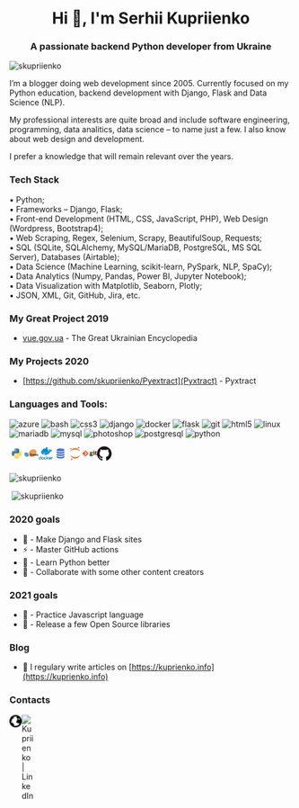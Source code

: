 <h1 align="center">Hi 👋, I'm Serhii Kupriienko</h1>
<h3 align="center">A passionate backend Python developer from Ukraine</h3>

<p align="left"> <img src="https://komarev.com/ghpvc/?username=skupriienko" alt="skupriienko" /> </p>

I’m a blogger doing web development since 2005.
Currently focused on my Python education, backend development with Django, Flask and Data Science (NLP).

My professional interests are quite broad and include software engineering, programming, data analitics, data science
 – to name just a few.
I also know about web design and development.

I prefer a knowledge that will remain relevant over the years. 

### Tech Stack

▪ Python;  
▪ Frameworks – Django, Flask;  
▪ Front-end Development (HTML, CSS, JavaScript, PHP), Web Design (Wordpress, Bootstrap4);  
▪ Web Scraping, Regex, Selenium, Scrapy, BeautifulSoup, Requests;  
▪ SQL (SQLite, SQLAlchemy, MySQL/MariaDB, PostgreSQL, MS SQL Server), Databases (Airtable);  
▪ Data Science (Machine Learning, scikit-learn, PySpark, NLP, SpaCy);  
▪ Data Analytics (Numpy, Pandas, Power BI, Jupyter Notebook);  
▪ Data Visualization with Matplotlib, Seaborn, Plotly;  
▪ JSON, XML, Git, GitHub, Jira, etc.  

### My Great Project 2019
- [vue.gov.ua](https://vue.gov.ua) - The Great Ukrainian Encyclopedia 

### My Projects 2020
- [https://github.com/skupriienko/Pyextract](Pyxtract) - Pyxtract

### Languages and Tools:

<p align="left"><img src="https://www.vectorlogo.zone/logos/microsoft_azure/microsoft_azure-icon.svg" alt="azure" width="40" height="40"/> <img src="https://www.vectorlogo.zone/logos/gnu_bash/gnu_bash-icon.svg" alt="bash" width="40" height="40"/> <img src="https://devicons.github.io/devicon/devicon.git/icons/css3/css3-original-wordmark.svg" alt="css3" width="40" height="40"/> <img src="https://devicons.github.io/devicon/devicon.git/icons/django/django-original.svg" alt="django" width="40" height="40"/> <img src="https://devicons.github.io/devicon/devicon.git/icons/docker/docker-original-wordmark.svg" alt="docker" width="40" height="40"/> <img src="https://www.vectorlogo.zone/logos/pocoo_flask/pocoo_flask-icon.svg" alt="flask" width="40" height="40"/> <img src="https://www.vectorlogo.zone/logos/git-scm/git-scm-icon.svg" alt="git" width="40" height="40"/> <img src="https://devicons.github.io/devicon/devicon.git/icons/html5/html5-original-wordmark.svg" alt="html5" width="40" height="40"/> <img src="https://devicons.github.io/devicon/devicon.git/icons/linux/linux-original.svg" alt="linux" width="40" height="40"/> <img src="https://www.vectorlogo.zone/logos/mariadb/mariadb-icon.svg" alt="mariadb" width="40" height="40"/> <img src="https://devicons.github.io/devicon/devicon.git/icons/mysql/mysql-original-wordmark.svg" alt="mysql" width="40" height="40"/> <img src="https://devicons.github.io/devicon/devicon.git/icons/photoshop/photoshop-plain.svg" alt="photoshop" width="40" height="40"/> <img src="https://devicons.github.io/devicon/devicon.git/icons/postgresql/postgresql-original-wordmark.svg" alt="postgresql" width="40" height="40"/> <img src="https://devicons.github.io/devicon/devicon.git/icons/python/python-original.svg" alt="python" width="40" height="40"/></p>

<img align="left" alt="Python" width="26px" src="https://raw.githubusercontent.com/github/explore/80688e429a7d4ef2fca1e82350fe8e3517d3494d/topics/python/python.png" />
<img align="left" alt="Sklearn" width="26px" src="https://raw.githubusercontent.com/github/explore/80688e429a7d4ef2fca1e82350fe8e3517d3494d/topics/scikit-learn/scikit-learn.png" />
<img align="left" alt="Docker" width="26px" src="https://raw.githubusercontent.com/github/explore/80688e429a7d4ef2fca1e82350fe8e3517d3494d/topics/docker/docker.png" />
<img align="left" alt="SQL" width="26px" src="https://raw.githubusercontent.com/github/explore/80688e429a7d4ef2fca1e82350fe8e3517d3494d/topics/sql/sql.png" />
<img align="left" alt="Jupyter" width="26px" src="https://raw.githubusercontent.com/github/explore/80688e429a7d4ef2fca1e82350fe8e3517d3494d/topics/jupyter-notebook/jupyter-notebook.png" />
<img align="left" alt="Git" width="26px" src="https://raw.githubusercontent.com/github/explore/80688e429a7d4ef2fca1e82350fe8e3517d3494d/topics/git/git.png" />
<img align="left" alt="GitHub" width="26px" src="https://raw.githubusercontent.com/github/explore/78df643247d429f6cc873026c0622819ad797942/topics/github/github.png" />

<br>
<br>
<p><img align="left" src="https://github-readme-stats.vercel.app/api/top-langs/?username=skupriienko&layout=compact&hide=html" alt="skupriienko" /></p>
<br>
<p>&nbsp;<img align="center" src="https://github-readme-stats.vercel.app/api?username=skupriienko&show_icons=true" alt="skupriienko" /></p>


### 2020 goals

- 🔮 - Make Django and Flask sites
- ⚡ - Master GitHub actions
- 🦋 - Learn Python better 
- 👯 - Collaborate with some other content creators
 
### 2021 goals 

- 💎 - Practice Javascript language
- 🥅 - Release a few Open Source libraries

### Blog

- 📝 I regulary write articles on [https://kuprienko.info](https://kuprienko.info)
 
### Contacts

[<img align="left" alt="Kuprienko | Web" width="22px" src="https://raw.githubusercontent.com/iconic/open-iconic/master/svg/globe.svg" />][kuprienko.info]
[<img align="left" alt="Kupriienko | LinkedIn" width="22px" src="https://cdn.jsdelivr.net/npm/simple-icons@v3/icons/linkedin.svg" />][linkedin]

[kuprienko.info]: https://kuprienko.info
[linkedin]: https://linkedin.com/in/serhii-kupriienko
